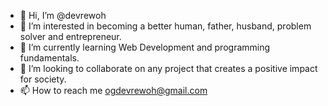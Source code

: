 - 👋 Hi, I’m @devrewoh
- 👀 I’m interested in becoming a better human, father, husband, problem solver and entrepreneur.
- 🌱 I’m currently learning Web Development and programming fundamentals.
- 💞️ I’m looking to collaborate on any project that creates a positive impact for society.
- 📫 How to reach me ogdevrewoh@gmail.com

<!---
devrewoh/devrewoh is a ✨ special ✨ repository because its `README.md` (this file) appears on your GitHub profile.
You can click the Preview link to take a look at your changes.
--->

